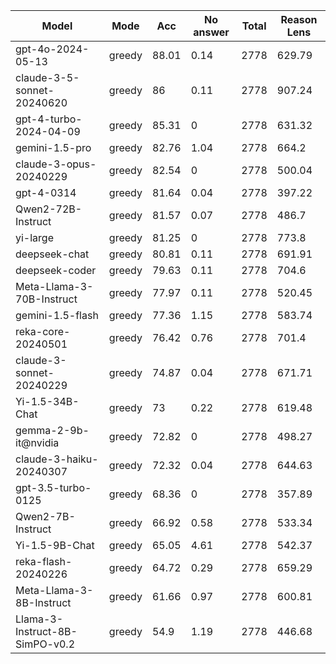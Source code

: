 |             Model              |  Mode  |  Acc  |  No answer  |  Total  |  Reason Lens  |
|--------------------------------|--------|-------|-------------|---------|---------------|
|       gpt-4o-2024-05-13        | greedy | 88.01 |    0.14     |  2778   |    629.79     |
|   claude-3-5-sonnet-20240620   | greedy |  86   |    0.11     |  2778   |    907.24     |
|     gpt-4-turbo-2024-04-09     | greedy | 85.31 |      0      |  2778   |    631.32     |
|         gemini-1.5-pro         | greedy | 82.76 |    1.04     |  2778   |     664.2     |
|     claude-3-opus-20240229     | greedy | 82.54 |      0      |  2778   |    500.04     |
|           gpt-4-0314           | greedy | 81.64 |    0.04     |  2778   |    397.22     |
|       Qwen2-72B-Instruct       | greedy | 81.57 |    0.07     |  2778   |     486.7     |
|            yi-large            | greedy | 81.25 |      0      |  2778   |     773.8     |
|         deepseek-chat          | greedy | 80.81 |    0.11     |  2778   |    691.91     |
|         deepseek-coder         | greedy | 79.63 |    0.11     |  2778   |     704.6     |
|   Meta-Llama-3-70B-Instruct    | greedy | 77.97 |    0.11     |  2778   |    520.45     |
|        gemini-1.5-flash        | greedy | 77.36 |    1.15     |  2778   |    583.74     |
|       reka-core-20240501       | greedy | 76.42 |    0.76     |  2778   |     701.4     |
|    claude-3-sonnet-20240229    | greedy | 74.87 |    0.04     |  2778   |    671.71     |
|        Yi-1.5-34B-Chat         | greedy |  73   |    0.22     |  2778   |    619.48     |
|      gemma-2-9b-it@nvidia      | greedy | 72.82 |      0      |  2778   |    498.27     |
|    claude-3-haiku-20240307     | greedy | 72.32 |    0.04     |  2778   |    644.63     |
|       gpt-3.5-turbo-0125       | greedy | 68.36 |      0      |  2778   |    357.89     |
|       Qwen2-7B-Instruct        | greedy | 66.92 |    0.58     |  2778   |    533.34     |
|         Yi-1.5-9B-Chat         | greedy | 65.05 |    4.61     |  2778   |    542.37     |
|      reka-flash-20240226       | greedy | 64.72 |    0.29     |  2778   |    659.29     |
|    Meta-Llama-3-8B-Instruct    | greedy | 61.66 |    0.97     |  2778   |    600.81     |
| Llama-3-Instruct-8B-SimPO-v0.2 | greedy | 54.9  |    1.19     |  2778   |    446.68     |